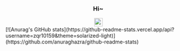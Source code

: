 <div align="center" >
  <h3>Hi~</h3>
  <img height="23px" src="https://profile-counter.glitch.me/zqr10159/count.svg"/>
</div>
[![Anurag's GitHub stats](https://github-readme-stats.vercel.app/api?username=zqr10159&theme=solarized-light)](https://github.com/anuraghazra/github-readme-stats)
